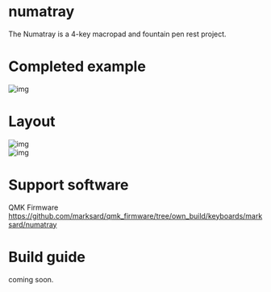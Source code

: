 # numatray
The Numatray is a 4-key macropad and fountain pen rest project.

# Completed example

![img](https://github.com/user-attachments/assets/d6d0ddae-0540-4c3f-b66f-84bec7f0e82d)  

# Layout

![img](https://github.com/user-attachments/assets/cdb7640c-1a0b-477c-9767-9250949a83f2)  
![img](https://github.com/user-attachments/assets/77d9c817-3078-41a9-a1f0-8e89f3b0c74b)  

# Support software

QMK Firmware  
https://github.com/marksard/qmk_firmware/tree/own_build/keyboards/marksard/numatray

# Build guide

coming soon.  
